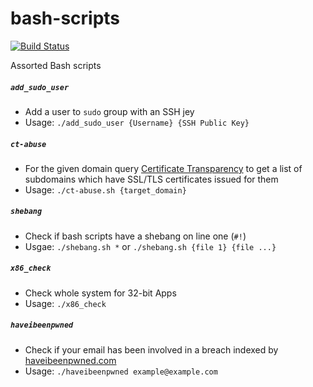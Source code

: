 # bash-scripts

[![Build Status](https://travis-ci.org/0xmachos/bash-scripts.svg?branch=master)](https://travis-ci.org/0xmachos/bash-scripts)

Assorted Bash scripts 

##### `add_sudo_user`
- Add a user to `sudo` group with an SSH jey
- Usage: `./add_sudo_user {Username} {SSH Public Key}`

##### `ct-abuse`
- For the given domain query [Certificate Transparency](https://www.certificate-transparency.org/what-is-ct) to get a list of subdomains which have SSL/TLS certificates issued for them 
- Usage: `./ct-abuse.sh {target_domain}`

##### `shebang`
- Check if bash scripts have a shebang on line one (`#!`)
- Usgae: `./shebang.sh *` or `./shebang.sh {file 1} {file ...}`

##### `x86_check`
- Check whole system for 32-bit Apps
- Usage: `./x86_check`

##### `haveibeenpwned`
- Check if your email has been involved in a breach indexed by [haveibeenpwned.com](https://haveibeenpwned.com/API/v2)
- Usage: `./haveibeenpwned example@example.com`
